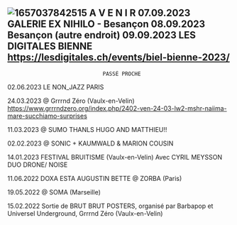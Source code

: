   ![1657037842515](https://github.com/NAIIMAMARE/NAIIMAMARE/assets/96619933/8aef3f2d-de67-4c44-a80f-4e0d4bb08816)
                                 A    V E N I R
07.09.2023  GALERIE EX NIHILO - Besançon
08.09.2023  Besançon (autre endroit)
09.09.2023 LES DIGITALES BIENNE
https://lesdigitales.ch/events/biel-bienne-2023/
------------------------------------------------
                                  PASSÉ PROCHE
                                  
02.06.2023  LE NON_JAZZ PARIS

24.03.2023 @ Grrrnd Zéro (Vaulx-en-Velin)
https://www.grrrndzero.org/index.php/2402-ven-24-03-lw2-mshr-naiima-mare-succhiamo-surprises

11.03.2023 @ SUMO  THANLS HUGO AND MATTHIEU!!

02.02.2023 @ SONIC + KAUMWALD & MARION COUSIN

14.01.2023  FESTIVAL BRUITISME (Vaulx-en-Velin)
Avec CYRIL MEYSSON
DUO DRONE/ NOISE 

11.06.2022  DOXA ESTA
AUGUSTIN BETTE @ ZORBA (Paris)

19.05.2022 @ SOMA  (Marseille)

15.02.2022 Sortie de BRUT BRUT POSTERS, organisé par Barbapop et Universel Underground, Grrrnd Zéro (Vaulx-en-Velin)

